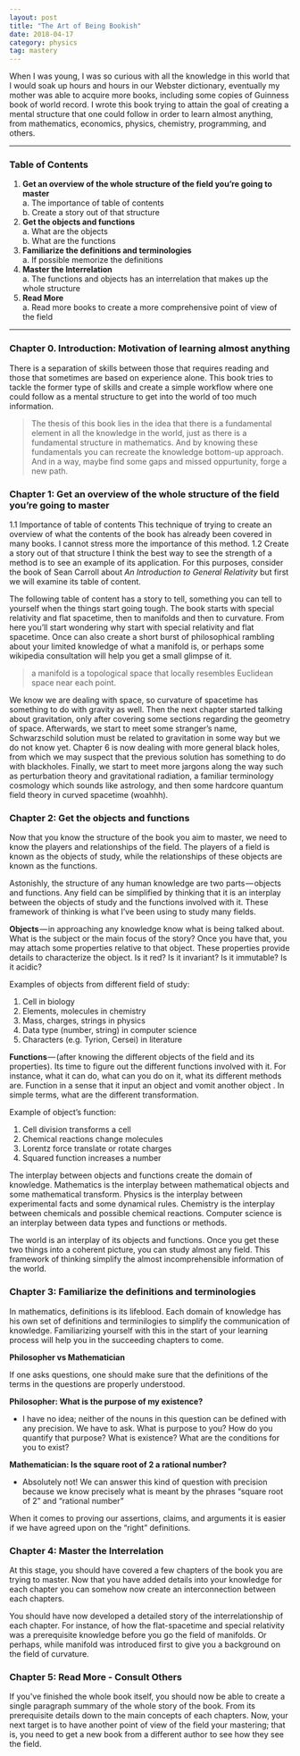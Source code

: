 ```yaml
---
layout: post
title: "The Art of Being Bookish"
date: 2018-04-17
category: physics 
tag: mastery
---
```


When I was young, I was so curious with all the knowledge in this world that I would soak up hours and hours in our Webster dictionary, eventually my mother was able to acquire more books, including some copies of Guinness book of world record. I wrote this book trying to attain the goal of creating a mental structure that one could follow in order to learn almost anything, from mathematics, economics, physics, chemistry, programming, and others. 

<hr>

### Table of Contents
1.	**Get an overview of the whole structure of the field you’re going to master**<br>
    a.	The importance of table of contents <br>
    b.	Create a story out of that structure <br>
2.	**Get the objects and functions** <br>
    a.	What are the objects <br>
    b.	What are the functions
3.	**Familiarize the definitions and terminologies** <br>
    a.	If possible memorize the definitions
4.	**Master the Interrelation** <br>
    a.	The functions and objects has an interrelation that makes up the whole structure
5.	**Read More** <br>
    a.	Read more books to create a more comprehensive point of view of the field

<hr>

### Chapter 0. Introduction: Motivation of learning almost anything
There is a separation of skills between those that requires reading and those that sometimes are based on experience alone. This book tries to tackle the former type of skills and create a simple workflow where one could follow as a mental structure to get into the world of too much information. 

> The thesis of this book lies in the idea that there is a fundamental element in all the knowledge in the world, just as there is a fundamental structure in mathematics. And by knowing these fundamentals you can recreate the knowledge bottom-up approach. And in a way, maybe find some gaps and missed oppurtunity, forge a new path.



### Chapter 1: Get an overview of the whole structure of the field you’re going to master
1.1 Importance of table of contents
This technique of trying to create an overview of what the contents of the book has already been covered in many books. I cannot stress more the importance of this method. 
1.2 Create a story out of that structure
I think the best way to see the strength of a method is to see an example of its application. For this purposes, consider the book of Sean Carroll about *An Introduction to General Relativity* but first we will examine its table of content.

     
The following table of content has a story to tell, something you can tell to yourself when the things start going tough. The book starts with special relativity and flat spacetime, then to manifolds and then to curvature. From here you’ll start wondering why start with special relativity and flat spacetime. Once can also create a short burst of philosophical rambling about your limited knowledge of what a manifold is, or perhaps some wikipedia consultation will help you get a small glimpse of it.

 > a manifold is a topological space that locally resembles Euclidean space near each point.

We know we are dealing with space, so curvature of spacetime  has something to do with gravity as well. Then the next chapter started talking about gravitation, only after covering some sections regarding the geometry of space. Afterwards, we start to meet some stranger’s name, Schwarzschild solution must be related to gravitation in some way but we do not know yet. Chapter 6 is now dealing with more general black holes, from which we may suspect that the previous solution has something to do with blackholes. Finally, we start to meet more jargons along the way such as perturbation theory and gravitational radiation, a familiar terminology cosmology which sounds like astrology, and then some hardcore quantum field theory in curved spacetime (woahhh). 

### Chapter 2: Get the objects and functions
Now that you know the structure of the book you aim to master, we need to know the players and relationships of the field. The players of a field is known as the objects of study, while the relationships of these objects are known as the functions. 

Astonishly, the structure of any human knowledge are two parts — objects and functions. Any field can be simplified by thinking that it is an interplay between the objects of study and the functions involved with it. These framework of thinking is what I’ve been using to study many fields.

**Objects** — in approaching any knowledge know what is being talked about. What is the subject or the main focus of the story? Once you have that, you may attach some properties relative to that object. These properties provide details to characterize the object. Is it red? Is it invariant? Is it immutable? Is it acidic?

Examples of objects from different field of study:
1. Cell in biology
2. Elements, molecules in chemistry
3. Mass, charges, strings in physics
4. Data type (number, string) in computer science
5. Characters (e.g. Tyrion, Cersei) in literature

**Functions** — (after knowing the different objects of the field and its properties). Its time to figure out the different functions involved with it. For instance, what it can do, what can you do on it, what its different methods are. Function in a sense that it input an object and vomit another object . In simple terms, what are the different transformation.

Example of object’s function:
1. Cell division transforms a cell
2. Chemical reactions change molecules
3. Lorentz force translate or rotate charges
4. Squared function increases a number

The interplay between objects and functions create the domain of knowledge. Mathematics is the interplay between mathematical objects and some mathematical transform. Physics is the interplay between experimental facts and some dynamical rules. Chemistry is the interplay between chemicals and possible chemical reactions. Computer science is an interplay between data types and functions or methods.

The world is an interplay of its objects and functions. Once you get these two things into a coherent picture, you can study almost any field. This framework of thinking simplify the almost incomprehensible information of the world.

### Chapter 3: Familiarize the definitions and terminologies

In mathematics, definitions is its lifeblood. Each domain of knowledge has his own set of definitions and terminilogies to simplify the communication of knowledge. Familiarizing yourself with this in the start of your learning process will help you in the succeeding chapters to come. 

**Philosopher vs Mathematician**

If one asks questions, one should make sure that the definitions of the terms in the questions are properly understood.

**Philosopher: What is the purpose of my existence?**

 - I have no idea; neither of the nouns in this question can be defined with any precision. We have to ask. What is purpose to you? How do you quantify that purpose? What is existence? What are the conditions for you to exist?

**Mathematician: Is the square root of 2 a rational number?**

- Absolutely not! We can answer this kind of question with precision because we know precisely what is meant by the phrases “square root of 2” and “rational number”

When it comes to proving our assertions, claims, and arguments it is easier if we have agreed upon on the “right” definitions. 

### Chapter 4: Master the Interrelation

At this stage, you should have covered a few chapters of the book you are trying to master. Now that you have added details into your knowledge for each chapter you can somehow now create an interconnection between each chapters.

You should have now developed a detailed story of the interrelationship of each chapter. For instance, of how the flat-spacetime and special relativity was a prerequisite knowledge before you go the field of manifolds. Or perhaps, while manifold was introduced first to give you a background on the field of curvature.

### Chapter 5: Read More - Consult Others

If you've finished the whole book itself, you should now be able to create a single paragraph summary of the whole story of the book. From its prerequisite details down to the main concepts of each chapters. Now, your next target is to have another point of view of the field your mastering; that is, you need to get a new book from a different author to see how they see the field. 



